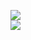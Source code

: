 [![](https://img.shields.io/badge/Made%20With-Github%20Spray-lightgrey.svg?style=for-the-badge&logo=github)](https://github.com/Annihil/github-spray#12474)  
[![](https://i.imgur.com/2DrTn0Z.gif)](https://github.com/Annihil/github-spray)